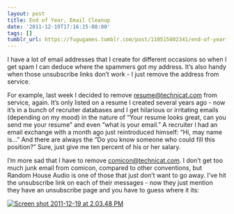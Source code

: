 ```yaml
---
layout: post
title: End of Year, Email Cleanup
date: '2011-12-19T17:16:25-08:00'
tags: []
tumblr_url: https://fugugames.tumblr.com/post/110515802341/end-of-year-email-cleanup
---
```

I have a lot of email addresses that I create for different occasions so when I get spam I can deduce where the spammers got my address. It’s also handy when those unsubscribe links don’t work - I just remove the address from service.

For example, last week I decided to remove resume@technicat.com from service, again. It’s only listed on a resume I created several years ago - now it’s in a bunch of recruiter databases and I get hilarious or irritating emails (depending on my mood) in the nature of “Your resume looks great, can you send me your resume” and even “what is your email.” A recruiter I had an email exchange with a month ago just reintroduced himself: “Hi, may name is…” And there are always the “Do you know someone who could fill this position?” Sure, just give me ten percent of his or her salary.

I’m more sad that I have to remove comicon@technicat.com. I don’t get too much junk email from comicon, compared to other conventions, but Random House Audio is one of those that just don’t want to go away. I’ve hit the unsubscribe link on each of their messages - now they just mention they have an unsubscribe page and you have to guess where it its:

[![](http://itshardtofondlepenguins.com/wp-content/uploads/2011/12/Screen-shot-2011-12-19-at-2.03.48-PM.png "Screen shot 2011-12-19 at 2.03.48 PM")](http://itshardtofondlepenguins.com/wp-content/uploads/2011/12/Screen-shot-2011-12-19-at-2.03.48-PM.png)


